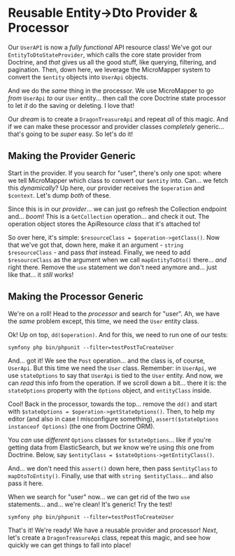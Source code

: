 # Reusable Entity->Dto Provider & Processor

Our `UserAPI` is now a *fully functional* API resource class! We've got our
`EntityToDtoStateProvider`, which calls the core state provider from Doctrine, and
*that* gives us all the good stuff, like querying, filtering, and pagination. Then,
down here, we leverage the MicroMapper system to convert the `$entity` objects into
`UserApi` objects.

And we do the *same* thing in the processor. We use MicroMapper to go *from*
`UserApi` *to* our `User` entity... then call the core Doctrine state processor to
let *it* do the saving or deleting. I love that!

Our *dream* is to create a `DragonTreasureApi` and repeat *all* of
this magic. And if we can make these processor and provider classes *completely*
generic... that's going to be *super* easy. So let's do it!

## Making the Provider Generic

Start in the provider. If you search for "user", there's only one spot: where we
tell MicroMapper which class to convert our `$entity` into. Can... we fetch this
*dynamically*? Up here, our provider receives the `$operation` and `$context`.
Let's dump *both* of these.

Since this is in our *provider*... we can just go refresh the Collection endpoint
and... *boom*! This is a `GetCollection` operation... and check it out. The operation
object stores the ApiResource *class* that it's attached to!

So over here, it's simple: `$resourceClass = $operation->getClass()`.
Now that we've got that, down here, make it an argument - `string $resourceClass` -
and pass *that* instead. Finally, we need to add `$resourceClass` as the argument
when we call `mapEntityToDto()` there... *and* right there. Remove the `use` statement
we don't need anymore and... just like that... it *still* works!

## Making the Processor Generic

We're on a roll! Head to the *processor* and search for "user". Ah, we have the
*same* problem except, this time, we need the `User` entity class.

Ok! Up on top, `dd($operation)`. And for this, we need to run one of our tests:

```terminal
symfony php bin/phpunit --filter=testPostToCreateUser
```

And... got it! We see the `Post` operation... and the class is, of course,
`UserApi`. But this time we need the `User` class. Remember:
in `UserApi`, we use `stateOptions` to say that `UserApi` is tied to the `User`
entity. And now, we can *read* this info from the operation. If we scroll down a
bit... there it is: the `stateOptions` property with the `Options` object,
and `entityClass` inside.

Cool! Back in the processor, towards the top... remove the `dd()` and start
with `$stateOptions = $operation->getStateOptions()`. Then, to help my editor (and
also in case I misconfigure something), `assert($stateOptions instanceof Options)`
(the one from Doctrine ORM).

You *can* use *different* `Options` classes for `$stateOptions`...
like if you're getting data from ElasticSearch, but *we* know we're using *this*
one from Doctrine. Below, say `$entityClass = $stateOptions->getEntityClass()`.

And... we don't need this `assert()` down here, then pass `$entityClass` to
`mapDtoToEntity()`. Finally, use that with `string $entityClass`... and also pass
it here.

When we search for "user" now... we can get rid of the two `use` statements...
and... we're clean! It's generic! Try the test!

```terminal-silent
symfony php bin/phpunit --filter=testPostToCreateUser
```

That's it! We're ready! We have a reusable provider and processor! *Next*,
let's create a `DragonTreasureApi` class, repeat this magic, and see how quickly
we can get things to fall into place!
